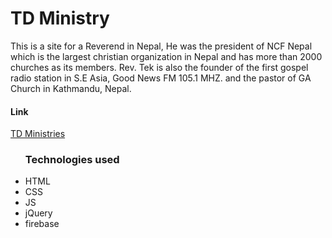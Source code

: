 <h1> TD Ministry </h1>
<p> This is a site for a Reverend in Nepal, He was the president of NCF Nepal which is the largest christian organization in Nepal and has more than 2000 churches as its members. Rev. Tek is also the founder of the first gospel radio station in S.E Asia, Good News FM 105.1 MHZ. and the pastor of GA Church in Kathmandu, Nepal. 
</p>
<h4> Link </h4>
<a href="https://tekdahal.org/"> TD Ministries </a>

<ul>
    <h3> Technologies used </h3>
    <li> HTML </li>
    <li> CSS </li>
    <li> JS </li>
    <li> jQuery </li>
    <li> firebase </li>
</ul>